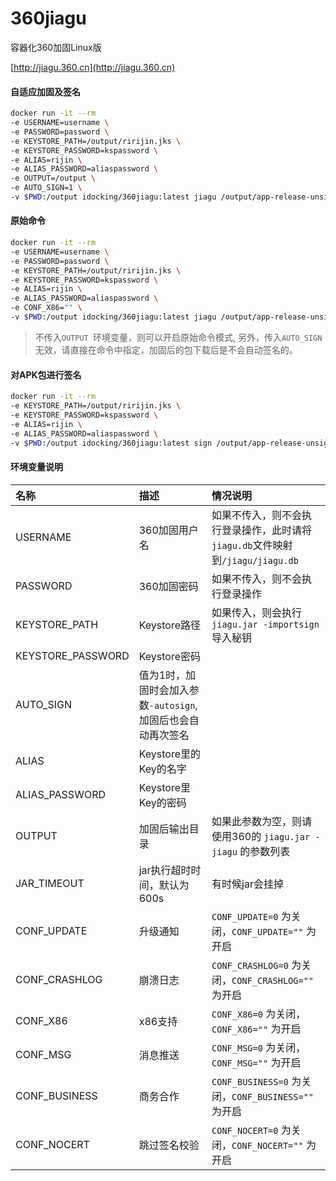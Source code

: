 360jiagu
========

容器化360加固Linux版

[http://jiagu.360.cn](http://jiagu.360.cn)

#### 自适应加固及签名

```bash
docker run -it --rm 
-e USERNAME=username \
-e PASSWORD=password \
-e KEYSTORE_PATH=/output/ririjin.jks \
-e KEYSTORE_PASSWORD=kspassword \
-e ALIAS=rijin \
-e ALIAS_PASSWORD=aliaspassword \
-e OUTPUT=/output \
-e AUTO_SIGN=1 \
-v $PWD:/output idocking/360jiagu:latest jiagu /output/app-release-unsigned.apk
```

#### 原始命令

```bash
docker run -it --rm 
-e USERNAME=username \
-e PASSWORD=password \
-e KEYSTORE_PATH=/output/ririjin.jks \
-e KEYSTORE_PASSWORD=kspassword \
-e ALIAS=rijin \
-e ALIAS_PASSWORD=aliaspassword \
-e CONF_X86="" \
-v $PWD:/output idocking/360jiagu:latest jiagu /output/app-release-unsigned.apk /output -autosign
```

> 不传入`OUTPUT `环境变量，则可以开启原始命令模式, 另外，传入`AUTO_SIGN `无效，请直接在命令中指定，加固后的包下载后是不会自动签名的。


#### 对APK包进行签名

```bash
docker run -it --rm 
-e KEYSTORE_PATH=/output/ririjin.jks \
-e KEYSTORE_PASSWORD=kspassword \
-e ALIAS=rijin \
-e ALIAS_PASSWORD=aliaspassword \
-v $PWD:/output idocking/360jiagu:latest sign /output/app-release-unsigned.apk
```

#### 环境变量说明

名称|描述|情况说明
:--|:--|:--
USERNAME|360加固用户名|如果不传入，则不会执行登录操作，此时请将`jiagu.db`文件映射到`/jiagu/jiagu.db`
PASSWORD|360加固密码|如果不传入，则不会执行登录操作
KEYSTORE_PATH|Keystore路径|如果传入，则会执行`jiagu.jar -importsign`导入秘钥
KEYSTORE_PASSWORD|Keystore密码
AUTO_SIGN|值为1时，加固时会加入参数`-autosign`, 加固后也会自动再次签名
ALIAS|Keystore里的Key的名字
ALIAS_PASSWORD|Keystore里Key的密码
OUTPUT|加固后输出目录|如果此参数为空，则请使用360的 `jiagu.jar -jiagu` 的参数列表
JAR_TIMEOUT|jar执行超时时间，默认为600s|有时候jar会挂掉 
CONF_UPDATE|升级通知|`CONF_UPDATE=0` 为关闭，`CONF_UPDATE=""` 为开启
CONF_CRASHLOG|崩溃日志|`CONF_CRASHLOG=0` 为关闭，`CONF_CRASHLOG=""` 为开启
CONF_X86|x86支持|`CONF_X86=0` 为关闭，`CONF_X86=""` 为开启
CONF_MSG|消息推送|`CONF_MSG=0` 为关闭，`CONF_MSG=""` 为开启
CONF_BUSINESS|商务合作|`CONF_BUSINESS=0` 为关闭，`CONF_BUSINESS=""` 为开启
CONF_NOCERT|跳过签名校验|`CONF_NOCERT=0` 为关闭，`CONF_NOCERT=""` 为开启


